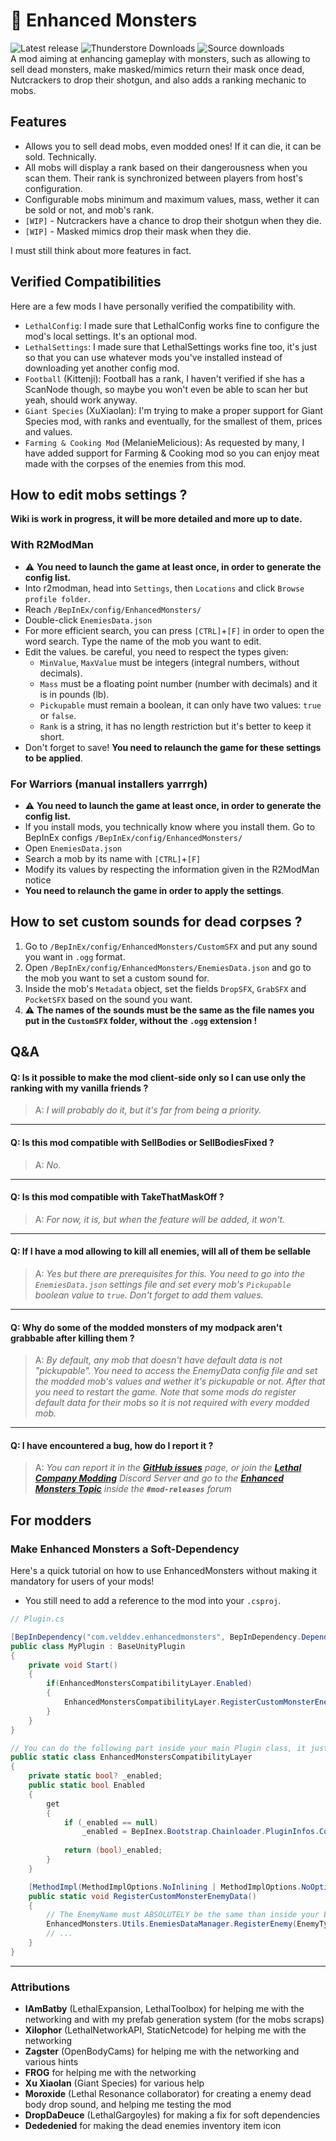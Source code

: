 # :trident: Enhanced Monsters
![Latest release](https://img.shields.io/github/v/release/veld-dev/LootableMonsters) ![Thunderstore Downloads](https://img.shields.io/thunderstore/dt/VELD/Enhanced_Monsters?logo=thunderstore&color=%2323FFB0) ![Source downloads](https://img.shields.io/github/downloads/veld-dev/LootableMonsters/total?logo=github)  
A mod aiming at enhancing gameplay with monsters, such as allowing to sell dead monsters, make masked/mimics return their mask once dead,
Nutcrackers to drop their shotgun, and also adds a ranking mechanic to mobs.

## Features
- Allows you to sell dead mobs, even modded ones! If it can die, it can be sold. Technically.
- All mobs will display a rank based on their dangerousness when you scan them. Their rank is synchronized between players from host's configuration.
- Configurable mobs minimum and maximum values, mass, wether it can be sold or not, and mob's rank.
- `[WIP]` - Nutcrackers have a chance to drop their shotgun when they die.
- `[WIP]` - Masked mimics drop their mask when they die.

I must still think about more features in fact.

## Verified Compatibilities
Here are a few mods I have personally verified the compatibility with.
- `LethalConfig`: I made sure that LethalConfig works fine to configure the mod's local settings. It's an optional mod.
- `LethalSettings`: I made sure that LethalSettings works fine too, it's just so that you can use whatever mods you've installed instead of downloading yet another config mod.
- `Football` (Kittenji): Football has a rank, I haven't verified if she has a ScanNode though, so maybe you won't even be able to scan her but yeah, should work anyway.
- `Giant Species` (XuXiaolan): I'm trying to make a proper support for Giant Species mod, with ranks and eventually, for the smallest of them, prices and values.
- `Farming & Cooking Mod` (MelanieMelicious): As requested by many, I have added support for Farming & Cooking mod so you can enjoy meat made with the corpses of the enemies from this mod.

## How to edit mobs settings ?
**Wiki is work in progress, it will be more detailed and more up to date.**
### With R2ModMan
- :warning: **You need to launch the game at least once, in order to generate the config list.**
- Into r2modman, head into `Settings`, then `Locations` and click `Browse profile folder`.
- Reach `/BepInEx/config/EnhancedMonsters/`
- Double-click `EnemiesData.json`
- For more efficient search, you can press `[CTRL]`+`[F]` in order to open the word search. Type the name of the mob you want to edit.
- Edit the values. be careful, you need to respect the types given:
  - `MinValue`, `MaxValue` must be integers (integral numbers, without decimals).
  - `Mass` must be a floating point number (number with decimals) and it is in pounds (lb).
  - `Pickupable` must remain a boolean, it can only have two values: `true` or `false`.
  - `Rank` is a string, it has no length restriction but it's better to keep it short.
- Don't forget to save! **You need to relaunch the game for these settings to be applied**.

### For Warriors (manual installers yarrrgh)
- :warning: **You need to launch the game at least once, in order to generate the config list.**
- If you install mods, you technically know where you install them. Go to BepInEx configs `/BepInEx/config/EnhancedMonsters/`
- Open `EnemiesData.json`
- Search a mob by its name with `[CTRL]`+`[F]`
- Modify its values by respecting the information given in the R2ModMan notice
- **You need to relaunch the game in order to apply the settings**.

## How to set custom sounds for dead corpses ?

1. Go to `/BepInEx/config/EnhancedMonsters/CustomSFX` and put any sound you want in `.ogg` format.
2. Open `/BepInEx/config/EnhancedMonsters/EnemiesData.json` and go to the mob you want to set a custom sound for.
3. Inside the mob's `Metadata` object, set the fields `DropSFX`, `GrabSFX` and `PocketSFX` based on the sound you want.
4. :warning: **The names of the sounds must be the same as the file names you put in the `CustomSFX` folder, without the `.ogg` extension !**

## Q&A
#### Q: Is it possible to make the mod client-side only so I can use only the ranking with my vanilla friends ?
> A: *I will probably do it, but it's far from being a priority.*
---
#### Q: Is this mod compatible with **SellBodies** or **SellBodiesFixed** ?
> A: *No.*
---
#### Q: Is this mod compatible with **TakeThatMaskOff** ?
> A: *For now, it is, but when the feature will be added, it won't.*
---
#### Q: If I have a mod allowing to kill all enemies, will all of them be sellable
> A: *Yes but there are prerequisites for this. You need to go into the `EnemiesData.json` settings file and set every mob's `Pickupable` boolean value to `true`. Don't forget to add them values.*
---
#### Q: Why do some of the modded monsters of my modpack aren't grabbable after killing them ?
> A: *By default, any mob that doesn't have default data is not "pickupable". You need to access the EnemyData config file and set the modded mob's values and wether it's pickupable or not. After that you need to restart the game. Note that some mods do register default data for their mobs so it is not required with every modded mob.*
---
#### Q: I have encountered a bug, how do I report it ?
> A: *You can report it in the [**GitHub issues**](https://github.com/VELD-Dev/Enhanced-Monsters/issues) page, or join the [**Lethal Company Modding**](https://discord.gg/4AuKMbYVys) Discord Server and go to the [**Enhanced Monsters Topic**](https://discord.com/channels/1168655651455639582/1212448321017483275) inside the **`#mod-releases`** forum*

## For modders
### Make Enhanced Monsters a Soft-Dependency

Here's a quick tutorial on how to use EnhancedMonsters without making it mandatory for users of your mods!
- You still need to add a reference to the mod into your `.csproj`.

```cs
// Plugin.cs

[BepInDependency("com.velddev.enhancedmonsters", BepInDependency.DependencyFlags.SoftDependency)]
public class MyPlugin : BaseUnityPlugin
{
    private void Start()
    {
        if(EnhancedMonstersCompatibilityLayer.Enabled)
        {
            EnhancedMonstersCompatibilityLayer.RegisterCustomMonsterEnemyData();
        }
    }
}
```
```cs
// You can do the following part inside your main Plugin class, it just needs a container class.
public static class EnhancedMonstersCompatibilityLayer
{
    private static bool? _enabled;
    public static bool Enabled
    {
        get
        {
            if (_enabled == null)
                _enabled = BepInex.Bootstrap.Chainloader.PluginInfos.ContainsKey(EnhancedMonsters.PluginInfo.GUID);
            
            return (bool)_enabled;
        }
    }

    [MethodImpl(MethodImplOptions.NoInlining | MethodImplOptions.NoOptimization)]
    public static void RegisterCustomMonsterEnemyData()
    {
        // The EnemyName must ABSOLUTELY be the same than inside your EnemyType scriptable object!
        EnhancedMonsters.Utils.EnemiesDataManager.RegisterEnemy(EnemyType.enemyName, /*is enemy sellable ?*/ true, /*min value:*/ 150, /*max value:*/ 200, /*mass:*/ 14, /*rank:*/ "S+");
        // ...
    }
}
```

---

### Attributions
- **IAmBatby** (LethalExpansion, LethalToolbox) for helping me with the networking and with my prefab generation system (for the mobs scraps)
- **Xilophor** (LethalNetworkAPI, StaticNetcode) for helping me with the networking
- **Zagster** (OpenBodyCams) for helping me with the networking and various hints
- **FROG** for helping me with the networking
- **Xu Xiaolan** (Giant Species) for various help
- **Moroxide** (Lethal Resonance collaborator) for creating a enemy dead body drop sound, and helping me testing the mod
- **DropDaDeuce** (LethalGargoyles) for making a fix for soft dependencies
- **Dededenied** for making the dead enemies inventory item icon
